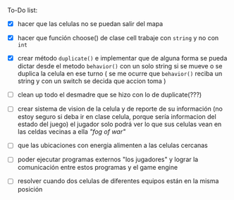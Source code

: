 

To-Do list:

- [x] hacer que las celulas no se puedan salir del mapa

- [x] hacer que función choose() de clase cell trabaje con `string` y no con `int`

- [x] crear método `duplicate()` e implementar que de alguna forma se pueda dictar desde el metodo `behavior()` con un solo string si se mueve o se duplica la celula en ese turno
 ( se me ocurre que `behavior()` reciba un string y con un switch se decida que accion toma )
 - [ ] clean up todo el desmadre que se hizo con lo de duplicate(???)

- [ ] crear sistema de vision de la celula y de reporte de su información (no estoy seguro si deba ir en clase celula, porque sería informacion del estado del juego) el jugador solo podrá ver lo que sus celulas vean en las celdas vecinas a ella *"fog of war"*

- [ ] que las ubicaciones con energia alimenten a las celulas cercanas

- [ ] poder ejecutar programas externos "los jugadores" y lograr la comunicación entre estos programas y el game engine

- [ ] resolver cuando dos celulas de diferentes equipos están en la misma posición
